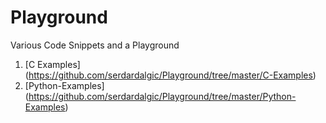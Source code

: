 Playground
==========

Various Code Snippets and a Playground

1. [C Examples] (https://github.com/serdardalgic/Playground/tree/master/C-Examples)
2. [Python-Examples] (https://github.com/serdardalgic/Playground/tree/master/Python-Examples)
